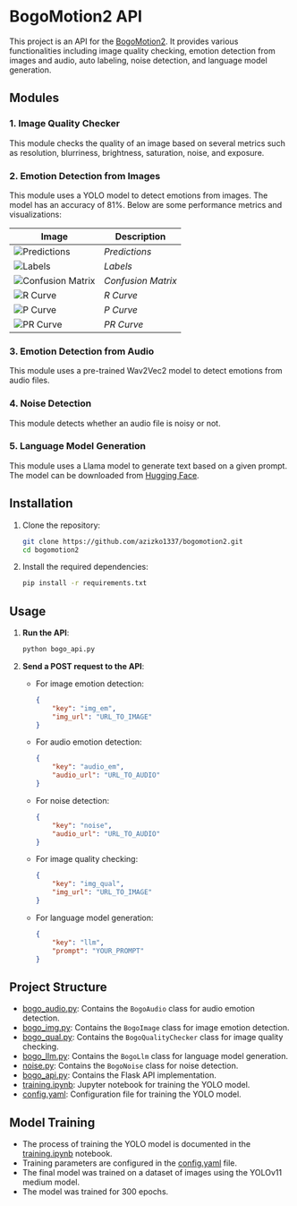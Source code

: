 # BogoMotion2 API

This project is an API for the [BogoMotion2](https://github.com/azizko1337/bogomotion2). It provides various functionalities including image quality checking, emotion detection from images and audio, auto labeling, noise detection, and language model generation.

## Modules

### 1. Image Quality Checker
This module checks the quality of an image based on several metrics such as resolution, blurriness, brightness, saturation, noise, and exposure.

### 2. Emotion Detection from Images
This module uses a YOLO model to detect emotions from images. The model has an accuracy of 81%. Below are some performance metrics and visualizations:

| Image | Description |
|-------|-------------|
| ![Predictions](https://raw.githubusercontent.com/PanPeryskop/bogomotion-2.0-ai-module/refs/heads/main/runs/detect/train13/val_batch1_pred.jpg) | *Predictions* |
| ![Labels](https://raw.githubusercontent.com/PanPeryskop/bogomotion-2.0-ai-module/refs/heads/main/runs/detect/train13/labels.jpg) | *Labels* |
| ![Confusion Matrix](https://raw.githubusercontent.com/PanPeryskop/bogomotion-2.0-ai-module/refs/heads/main/runs/detect/train13/confusion_matrix_normalized.png) | *Confusion Matrix* |
| ![R Curve](https://raw.githubusercontent.com/PanPeryskop/bogomotion-2.0-ai-module/refs/heads/main/runs/detect/train13/R_curve.png) | *R Curve* |
| ![P Curve](https://raw.githubusercontent.com/PanPeryskop/bogomotion-2.0-ai-module/refs/heads/main/runs/detect/train13/P_curve.png) | *P Curve* |
| ![PR Curve](https://raw.githubusercontent.com/PanPeryskop/bogomotion-2.0-ai-module/refs/heads/main/runs/detect/train13/PR_curve.png) | *PR Curve* |

### 3. Emotion Detection from Audio
This module uses a pre-trained Wav2Vec2 model to detect emotions from audio files.

### 4. Noise Detection
This module detects whether an audio file is noisy or not.

### 5. Language Model Generation
This module uses a Llama model to generate text based on a given prompt. The model can be downloaded from [Hugging Face](https://huggingface.co/TheBloke/Llama-2-7B-GGUF).

## Installation

1. Clone the repository:
    ```bash
    git clone https://github.com/azizko1337/bogomotion2.git
    cd bogomotion2
    ```

2. Install the required dependencies:
    ```bash
    pip install -r requirements.txt
    ```

## Usage

1. **Run the API**:
    ```bash
    python bogo_api.py
    ```

2. **Send a POST request to the API**:
    - For image emotion detection:
        ```json
        {
            "key": "img_em",
            "img_url": "URL_TO_IMAGE"
        }
        ```
    - For audio emotion detection:
        ```json
        {
            "key": "audio_em",
            "audio_url": "URL_TO_AUDIO"
        }
        ```
    - For noise detection:
        ```json
        {
            "key": "noise",
            "audio_url": "URL_TO_AUDIO"
        }
        ```
    - For image quality checking:
        ```json
        {
            "key": "img_qual",
            "img_url": "URL_TO_IMAGE"
        }
        ```
    - For language model generation:
        ```json
        {
            "key": "llm",
            "prompt": "YOUR_PROMPT"
        }
        ```

## Project Structure

- [bogo_audio.py](http://_vscodecontentref_/0): Contains the `BogoAudio` class for audio emotion detection.
- [bogo_img.py](http://_vscodecontentref_/1): Contains the `BogoImage` class for image emotion detection.
- [bogo_qual.py](http://_vscodecontentref_/2): Contains the `BogoQualityChecker` class for image quality checking.
- [bogo_llm.py](http://_vscodecontentref_/3): Contains the `BogoLlm` class for language model generation.
- [noise.py](http://_vscodecontentref_/4): Contains the `BogoNoise` class for noise detection.
- [bogo_api.py](http://_vscodecontentref_/5): Contains the Flask API implementation.
- [training.ipynb](http://_vscodecontentref_/6): Jupyter notebook for training the YOLO model.
- [config.yaml](http://_vscodecontentref_/7): Configuration file for training the YOLO model.

## Model Training

- The process of training the YOLO model is documented in the [training.ipynb](http://_vscodecontentref_/8) notebook.
- Training parameters are configured in the [config.yaml](http://_vscodecontentref_/9) file.
- The final model was trained on a dataset of images using the YOLOv11 medium model.
- The model was trained for 300 epochs.
